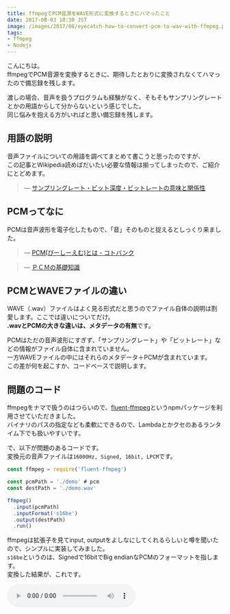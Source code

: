 ```yaml
---
title: ffmpegでPCM音源をWAVE形式に変換するときにハマったこと
date: 2017-08-03 10:30 JST
image: /images/2017/08/eyecatch-how-to-convert-pcm-to-wav-with-ffmpeg.png
tags:
- ffmpeg
- Nodejs
---
```


こんにちは。  
ffmpegでPCM音源を変換するときに、期待したとおりに変換されなくてハマったので備忘録を残します。

渡しの場合、音声を扱うプログラムも経験がなく、そもそもサンプリングレートとかの用語からして分からないという感じでした。  
同じ悩みを抱える方がいればと思い備忘録を残します。

<!--more-->

用語の説明
----------------------------------------
音声ファイルについての用語を調べてまとめて書こうと思ったのですが、  
この記事とWikipedia読めばだいたい必要な情報は揃ってしまったので、ご紹介にとどめます。

> &mdash; [サンプリングレート・ビット深度・ビットレートの意味と関係性](http://aviutl.info/sannpurinngure-to-bittosinngo/)

PCMってなに
----------------------------------------
PCMは音声波形を電子化したもので、「音」そのものと捉えるとしっくり来ました。

> &mdash; [PCM(ぴーしーえむ)とは - コトバンク](https://kotobank.jp/word/PCM-7659)

> &mdash; [ＰＣＭの基礎知識](http://www.hikari-ongaku.com/study/pcm.html)

PCMとWAVEファイルの違い
----------------------------------------
WAVE（.wav）ファイルはよく見る形式だと思うのでファイル自体の説明は割愛します。ここでは違いについてだけ。  
**.wavとPCMの大きな違いは、メタデータの有無**です。  

PCMはただの音声波形にすぎず、「サンプリングレート」や「ビットレート」などの情報がファイル自体に含まれていません。  
一方WAVEファイルの中にはそれらのメタデータ＋PCMが含まれています。  
この差が何を起こすか、コードベースで説明します。

問題のコード
----------------------------------------
ffmpegをナマで扱うのはつらいので、[fluent-ffmpeg](https://github.com/fluent-ffmpeg/node-fluent-ffmpeg)というnpmパッケージを利用させていただきました。  
バイナリのパスの指定なども柔軟にできるので、Lambdaとかクセのあるランタイム下でも扱いやすいです。

で、以下が問題のあるコードです。  
変換元の音声ファイルは`16000Hz, Signed, 16bit, LPCM`です。

```js
const ffmpeg = require('fluent-ffmpeg')

const pcmPath = './demo' # pcm
const destPath = './demo.wav'

ffmpeg()
  .input(pcmPath)
  .inputFormat('s16be')
  .output(destPath)
  .run()
```

ffmpegは拡張子を見てinput, outputをよしなにしてくれるらしいと噂を聞いたので、シンプルに実装してみました。  
`s16be`というのは、Signedで16bitでBig endianなPCMのフォーマットを指します。  
変換した結果が、これです。

<audio src="/sounds/how-to-convert-pcm-to-wav-with-ffmpeg-failed-too-fast.wav" preload="auto" controls>

…**なんかキュルキュル言ってる。**  
本来であれば、以下ような音声が再生されるのが期待する変換処理です。

<audio src="/sounds/how-to-convert-pcm-to-wav-with-ffmpeg-correct.wav" preload="auto" controls>

PCMにはメタデータがない
----------------------------------------
ここでWAVEファイルのバイナリ構成を整理してみます。

|開始byte|終了byte|byte|データ内容|
|---|---|---|---|
|1|4|4|'RIFF'の４文字|
|5|8|4|総ファイルサイズ-8(byte)|
|9|12|4|'WAVE'の４文字|
|13|16|4|'fmt 'の４文字　フォーマットチャンク|
|17|20|4|フォーマットサイズ　デフォルト値16|
|21|22|2|フォーマットコード　非圧縮のPCMフォーマットは1|
|23|24|2|チャンネル数　モノラルは1、ステレオは2|
|25|28|4|サンプリングレート　44.1kHzの場合なら44100|
|29|32|4|バイト／秒　１秒間の録音に必要なバイト数|
|33|34|2|ブロック境界　ステレオ16bitなら、16bit*2 = 32bit = 4byte|
|35|36|2|ビット／サンプル　１サンプルに必要なビット数|
|37|40|4|'data'の４文字　フォーマットチャンク|
|41|44|4|総ファイルサイズ-126|

> &mdash; [WAVEファイルの構造](http://www.graffiti.jp/pc/p030506a.htm)

見ての通り、ファイルの中に「チャンネル数」「サンプリングレート」などの情報が保持されています。  
なのでffmpegなどにWAVEファイルのパスを与えれば、ファイルの中身から音声の情報を読み取り変換処理が実行できます。

一方、**PCMにはこれらの情報が含まれていないので、ファイルパスと音声ファイルのフォーマット（`s16be`）だけを与えても情報が足りません**  
なのでPCMだけをffmpegに与えても、音声プレイヤーやコンバータなどは与えられた音声波形をどう扱えば良いかが分からず、期待した通りに再生/変換されないなどの現象が起こります。  

解決策：inputOptions
----------------------------------------
上記の問題に気づけずに、ひたすらオプションを組み替えて試していたら、偶然うまくいった例がありました。

```js
const ffmpeg = require('fluent-ffmpeg')

const pcmPath = './demo.pcm'
const destPath = './demo.wav'

ffmpeg()
  .input(pcmPath)
  .inputOptions(['-ac 1', '-ar 16000'])
  .inputFormat('s16be')
  .output(destPath)
  .run()
```

`inputOptions`が増えました。それ以外は同じです。  
変換するための情報としてサンプリングレート（`-ar`）が欠けていたようです。  

ということで、PCM音源をffmpegで変換する際には、符号化方式やサンプリングレートなどの**PCMファイルには含まれない情報を明示的に指定する**必要があります。

さいごに
----------------------------------------
変換処理のデモに使わさせていただいた音声は、docomoの音声合成APIを利用しています。  
後日公開ですが、こちらの記事も見ていただけると幸いです。

（2017/08/08ごろ公開予定）docomoの音声合成APIを利用して無料でVOICEROIDっぽい声を生成してみる

